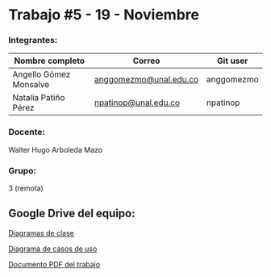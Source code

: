 # Trabajo #5 - 19 - Noviembre

### Integrantes:
|Nombre completo                       |Correo                  |Git user            |
|--------------------------------------|------------------------|--------------------|
|Angello Gómez Monsalve                |anggomezmo@unal.edu.co  | anggomezmo         |
|Natalia Patiño Pérez                  |npatinop@unal.edu.co    | npatinop           |

### Docente:
Walter Hugo Arboleda Mazo

### Grupo:
3 (remota)

## Google Drive del equipo: 



[Diagramas de clase](https://drive.google.com/drive/folders/1Zz7JTQpdP_CwcTCsr5UmsoU4e1vJoRfW)

[Diagrama de casos de uso](https://drive.google.com/drive/folders/1aK1x5hTD_bNrGzH3wRMwRNPl0_UEfD8P)

[Documento PDF del trabajo](https://drive.google.com/file/d/1414S2TkC4aKw9cXBfHLvIhbmSXpICPsO/view?usp=share_link)
